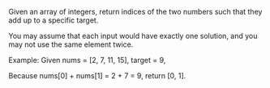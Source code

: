 Given an array of integers, return indices of the two numbers such that they add up to a specific target.

You may assume that each input would have exactly one solution, and you may not use the same element twice.


Example:
Given nums = [2, 7, 11, 15], target = 9,

Because nums[0] + nums[1] = 2 + 7 = 9,
return [0, 1].
